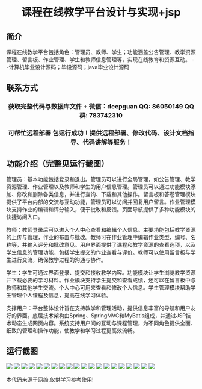 <p><h1 align="center">课程在线教学平台设计与实现+jsp</h1></p>

## 简介
课程在线教学平台包括角色：管理员、教师、学生；功能涵盖公告管理、教学资源管理、留言板、作业管理、学生和教师信息管理等，实现在线教育和资源互动。    --计算机毕业设计源码；毕设源码；java毕业设计源码


## 联系方式
<p><h3 align="center">获取完整代码与数据库文件 + 微信：deepguan QQ: 86050149 QQ群: 783742310</h3></p>
<p><h3 align="center">可帮忙远程部署 包运行成功！提供远程部署、修改代码、设计文档指导、代码讲解等服务！</h3></p>

## 功能介绍（完整见运行截图）
管理员：基本功能包括登录和退出。管理员可以进行全局管理，如公告管理、教学资源管理、作业管理以及教师和学生的用户信息管理。管理员可以通过功能模块添加、修改和删除各类信息，并进行查询、下载和其他操作。留言板和答卷管理模块提供了平台内部的交流与互动功能，管理员可以访问并回复用户留言。作业管理模块支持作业的编辑和评分输入，便于批改和反馈。页面导航提供了多种功能模块的快捷访问入口。

教师：教师登录后可以进入个人中心查看和编辑个人信息。主要功能包括教学资源的上传与管理，作业的布置与批改。教师可在作业管理中编辑作业类型、编号、名称等，并输入评分和批改意见。用户界面提供了课程和教学资源的查看选项，以及学生信息的管理功能，包括学生提交的作业查看与评价。教师可以使用留言板与学生进行交流，确保教学过程的沟通与协作。

学生：学生可通过界面登录、提交和接收教学内容。功能模块让学生浏览教学资源并下载必要的学习材料。作业模块支持学生提交和查看成绩，还可以在留言板中与教师和其他学生交流。个人中心可用来查看和修改个人信息。学生管理模块帮助学生管理个人课程及信息，提高在线学习体验。

支撑用户：平台整体设计旨在支持教学和管理活动，提供信息丰富的导航和用户友好的界面。底层技术架构由Spring、SpringMVC和MyBatis组成，并通过JSP技术动态生成网页内容。系统支持用户间的互动与课程管理，为不同角色提供全面、细致的管理和操作功能，使教学和学习过程更高效流畅。


## 运行截图
![](https://bs-1329754181.cos.ap-shanghai.myqcloud.com/ssm/CourseOnlineTeachingPlatformJsp/img/001.jpg)
![](https://bs-1329754181.cos.ap-shanghai.myqcloud.com/ssm/CourseOnlineTeachingPlatformJsp/img/002.jpg)
![](https://bs-1329754181.cos.ap-shanghai.myqcloud.com/ssm/CourseOnlineTeachingPlatformJsp/img/003.jpg)
![](https://bs-1329754181.cos.ap-shanghai.myqcloud.com/ssm/CourseOnlineTeachingPlatformJsp/img/004.jpg)
![](https://bs-1329754181.cos.ap-shanghai.myqcloud.com/ssm/CourseOnlineTeachingPlatformJsp/img/005.jpg)
![](https://bs-1329754181.cos.ap-shanghai.myqcloud.com/ssm/CourseOnlineTeachingPlatformJsp/img/006.jpg)
![](https://bs-1329754181.cos.ap-shanghai.myqcloud.com/ssm/CourseOnlineTeachingPlatformJsp/img/007.jpg)
![](https://bs-1329754181.cos.ap-shanghai.myqcloud.com/ssm/CourseOnlineTeachingPlatformJsp/img/008.jpg)
![](https://bs-1329754181.cos.ap-shanghai.myqcloud.com/ssm/CourseOnlineTeachingPlatformJsp/img/009.jpg)
![](https://bs-1329754181.cos.ap-shanghai.myqcloud.com/ssm/CourseOnlineTeachingPlatformJsp/img/010.jpg)
![](https://bs-1329754181.cos.ap-shanghai.myqcloud.com/ssm/CourseOnlineTeachingPlatformJsp/img/011.jpg)
![](https://bs-1329754181.cos.ap-shanghai.myqcloud.com/ssm/CourseOnlineTeachingPlatformJsp/img/012.jpg)
![](https://bs-1329754181.cos.ap-shanghai.myqcloud.com/ssm/CourseOnlineTeachingPlatformJsp/img/013.jpg)
![](https://bs-1329754181.cos.ap-shanghai.myqcloud.com/ssm/CourseOnlineTeachingPlatformJsp/img/014.jpg)
![](https://bs-1329754181.cos.ap-shanghai.myqcloud.com/ssm/CourseOnlineTeachingPlatformJsp/img/015.jpg)
![](https://bs-1329754181.cos.ap-shanghai.myqcloud.com/ssm/CourseOnlineTeachingPlatformJsp/img/016.jpg)
![](https://bs-1329754181.cos.ap-shanghai.myqcloud.com/ssm/CourseOnlineTeachingPlatformJsp/img/017.jpg)
![](https://bs-1329754181.cos.ap-shanghai.myqcloud.com/ssm/CourseOnlineTeachingPlatformJsp/img/018.jpg)
![](https://bs-1329754181.cos.ap-shanghai.myqcloud.com/ssm/CourseOnlineTeachingPlatformJsp/img/019.jpg)
![](https://bs-1329754181.cos.ap-shanghai.myqcloud.com/ssm/CourseOnlineTeachingPlatformJsp/img/020.jpg)

<p>本代码来源于网络,仅供学习参考使用!</p>
